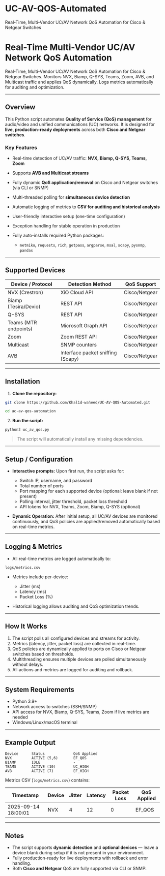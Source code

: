 # UC-AV-QOS-Automated
Real-Time, Multi-Vendor UC/AV Network QoS Automation for Cisco & Netgear Switches



# Real-Time Multi-Vendor UC/AV Network QoS Automation

Real-Time, Multi-Vendor UC/AV Network QoS Automation for Cisco & Netgear Switches. Monitors NVX, Biamp, Q-SYS, Teams, Zoom, AVB, and Multicast traffic and applies QoS dynamically. Logs metrics automatically for auditing and optimization.

---

## Overview

This Python script automates **Quality of Service (QoS) management** for audio/video and unified communications (UC) networks. It is designed for **live, production-ready deployments** across both **Cisco and Netgear switches**.

### Key Features

* Real-time detection of UC/AV traffic: **NVX, Biamp, Q-SYS, Teams, Zoom**
* Supports **AVB and Multicast streams**
* Fully dynamic **QoS application/removal** on Cisco and Netgear switches (via CLI or SNMP)
* Multi-threaded polling for **simultaneous device detection**
* Automatic logging of metrics to **CSV for auditing and historical analysis**
* User-friendly interactive setup (one-time configuration)
* Exception handling for stable operation in production
* Fully auto-installs required Python packages:

  * `netmiko`, `requests`, `rich`, `getpass`, `argparse`, `msal`, `scapy`, `pysnmp`, `pandas`

---

## Supported Devices

| Device / Protocol     | Detection Method                  | QoS Support       |
| --------------------- | --------------------------------- | ----------------- |
| NVX (Crestron)        | XiO Cloud API                     | Cisco/Netgear     |
| Biamp (Tesira/Devio)  | REST API                          | Cisco/Netgear     |
| Q-SYS                 | REST API                          | Cisco/Netgear     |
| Teams (MTR endpoints) | Microsoft Graph API               | Cisco/Netgear     |
| Zoom                  | Zoom REST API                     | Cisco/Netgear     |
| Multicast             | SNMP counters                     | Cisco/Netgear     |
| AVB                   | Interface packet sniffing (Scapy) | Cisco/Netgear     |

---

## Installation

1. **Clone the repository:**

```bash
git clone https://github.com/Khal1d-waheed/UC-AV-QOS-Automated.git

cd uc-av-qos-automation
```

2. **Run the script:**

```bash
python3 uc_av_qos.py
```

> The script will automatically install any missing dependencies.

---

## Setup / Configuration

* **Interactive prompts:** Upon first run, the script asks for:

  * Switch IP, username, and password
  * Total number of ports
  * Port mapping for each supported device (optional: leave blank if not present)
  * Polling interval, jitter threshold, packet loss threshold
  * API tokens for NVX, Teams, Zoom, Biamp, Q-SYS (optional)

* **Dynamic Operation:** After initial setup, all UC/AV devices are monitored continuously, and QoS policies are applied/removed automatically based on real-time metrics.

---

## Logging & Metrics

* All real-time metrics are logged automatically to:

```
logs/metrics.csv
```

* Metrics include per-device:

  * Jitter (ms)
  * Latency (ms)
  * Packet Loss (%)
* Historical logging allows auditing and QoS optimization trends.

---

## How It Works

1. The script polls all configured devices and streams for activity.
2. Metrics (latency, jitter, packet loss) are collected in real-time.
3. QoS policies are dynamically applied to ports on Cisco or Netgear switches based on thresholds.
4. Multithreading ensures multiple devices are polled simultaneously without delays.
5. All actions and metrics are logged for auditing and rollback.

---

## System Requirements

* Python 3.9+
* Network access to switches (SSH/SNMP)
* API access for NVX, Biamp, Q-SYS, Teams, Zoom if live metrics are needed
* Windows/Linux/macOS terminal

---

## Example Output

```
Device      Status             QoS Applied
NVX         ACTIVE (5,6)       EF_QOS
BIAMP       IDLE               -
TEAMS       ACTIVE (10)        UC_HIGH
AVB         ACTIVE (7)         EF_HIGH
```

Metrics CSV (`logs/metrics.csv`) contains:

| Timestamp           | Device | Jitter | Latency | Packet Loss | QoS Applied |
| ------------------- | ------ | ------ | ------- | ----------- | ----------- |
| 2025-09-14 18:00:01 | NVX    | 4      | 12      | 0           | EF\_QOS     |

---

## Notes

* The script supports **dynamic detection** and **optional devices** — leave a device blank during setup if it is not present in your environment.
* Fully production-ready for live deployments with rollback and error handling.
* Both **Cisco and Netgear** QoS are fully supported via CLI or SNMP.

